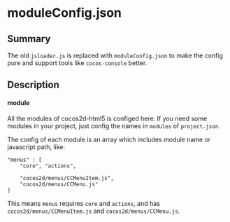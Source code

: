 # moduleConfig.json

## Summary

The old `jsloader.js` is replaced with `moduleConfig.json` to make the config pure and support tools like `cocos-console` better.

## Description

#### module

All the modules of cocos2d-html5 is configed here. If you need some modules in your project, just config the names in `modules` of `project.json`.

The config of each module is an array which includes module name or javascript path, like:

```
"menus" : [
    "core", "actions",

    "cocos2d/menus/CCMenuItem.js",
    "cocos2d/menus/CCMenu.js"
]
```

This means `menus` requires `core` and `actions`, and has `cocos2d/menus/CCMenuItem.js` and `cocos2d/menus/CCMenu.js`.

